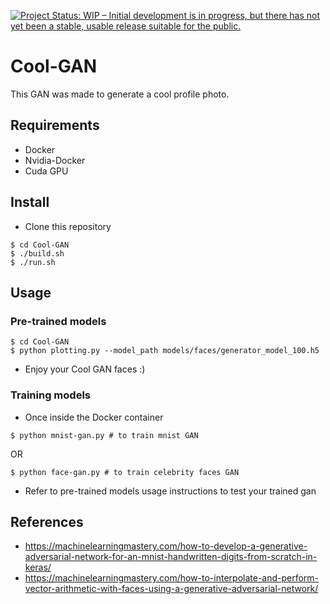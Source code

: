 [![Project Status: WIP – Initial development is in progress, but there has not yet been a stable, usable release suitable for the public.](https://www.repostatus.org/badges/latest/wip.svg)](https://www.repostatus.org/#wip)
# Cool-GAN
This GAN was made to generate a cool profile photo. 

## Requirements
* Docker
* Nvidia-Docker
* Cuda GPU

## Install
* Clone this repository
```
$ cd Cool-GAN
$ ./build.sh
$ ./run.sh
```

## Usage
### Pre-trained models
```
$ cd Cool-GAN
$ python plotting.py --model_path models/faces/generator_model_100.h5
```
* Enjoy your Cool GAN faces :)

### Training models
* Once inside the Docker container
```
$ python mnist-gan.py # to train mnist GAN
```
OR
```
$ python face-gan.py # to train celebrity faces GAN
```
* Refer to pre-trained models usage instructions to test your trained gan

## References
* https://machinelearningmastery.com/how-to-develop-a-generative-adversarial-network-for-an-mnist-handwritten-digits-from-scratch-in-keras/
* https://machinelearningmastery.com/how-to-interpolate-and-perform-vector-arithmetic-with-faces-using-a-generative-adversarial-network/
